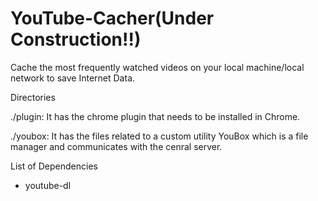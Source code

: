 # YouTube-Cacher(Under Construction!!)
Cache the most frequently watched videos on your local machine/local network to save Internet Data.


Directories

./plugin: It has the chrome plugin that needs to be installed in Chrome.

./youbox: It has the files related to a custom utility YouBox which is a file manager and communicates with the cenral server.


List of Dependencies

- youtube-dl